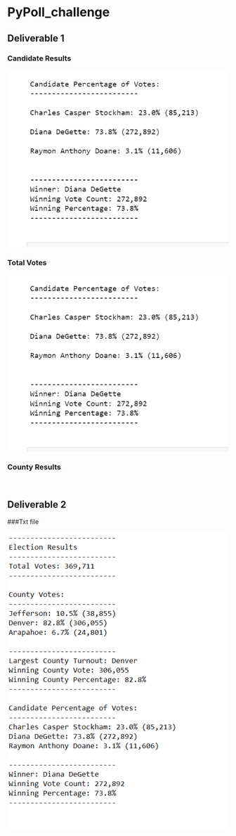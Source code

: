 # PyPoll_challenge

## Deliverable 1

### Candidate Results
![](candidate_results.png)

### Total Votes
![](candidate_results.png)


### County Results
![]()


## Deliverable 2

###Txt file

![](Txt_file.png)


